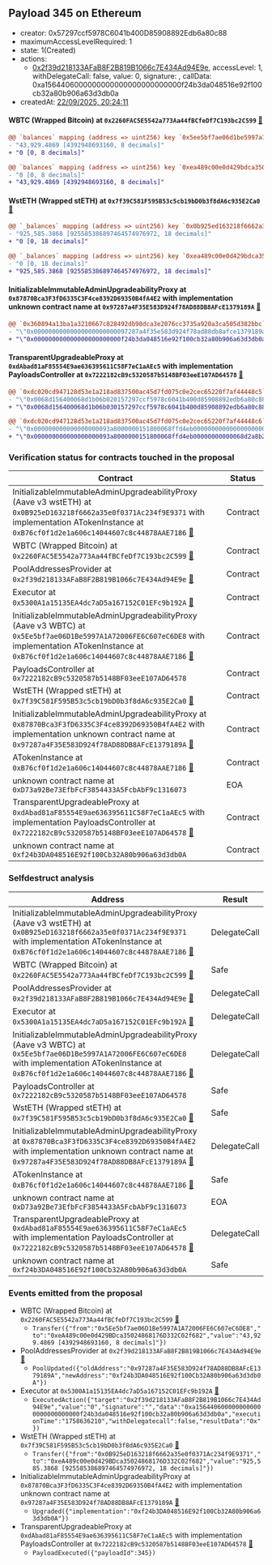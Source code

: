 ## Payload 345 on Ethereum

- creator: 0x57297ccf5978C6041b400D85908892Edb6a80c88
- maximumAccessLevelRequired: 1
- state: 1(Created)
- actions:
  - [0x2f39d218133AFaB8F2B819B1066c7E434Ad94E9e](https://etherscan.io/address/0x2f39d218133AFaB8F2B819B1066c7E434Ad94E9e), accessLevel: 1, withDelegateCall: false, value: 0, signature: , callData: 0xa1564406000000000000000000000000f24b3da048516e92f100cb32a80b906a63d3db0a
- createdAt: [22/09/2025, 20:24:11](https://etherscan.io/tx/0xa1d61941c6bb6983c8db20630845c8facf46b4fb39449f727218b1a2d8513992)

#### WBTC (Wrapped Bitcoin) at `0x2260FAC5E5542a773Aa44fBCfeDf7C193bc2C599` [:ghost:](https://github.com/bgd-labs/aave-address-book  "AaveV2Ethereum.ASSETS.WBTC.UNDERLYING")

```diff
@@ `balances` mapping (address => uint256) key `0x5ee5bf7ae06d1be5997a1a72006fe6c607ec6de8` @@
- "43,929.4869 [4392948693160, 8 decimals]"
+ "0 [0, 8 decimals]"

@@ `balances` mapping (address => uint256) key `0xea489c00e0d429bdca35024868176d332c02f682` @@
- "0 [0, 8 decimals]"
+ "43,929.4869 [4392948693160, 8 decimals]"

```
#### WstETH (Wrapped stETH) at `0x7f39C581F595B53c5cb19bD0b3f8dA6c935E2Ca0` [:ghost:](https://github.com/bgd-labs/aave-address-book  "AaveV3Ethereum.ASSETS.wstETH.UNDERLYING")

```diff
@@ `_balances` mapping (address => uint256) key `0x0b925ed163218f6662a35e0f0371ac234f9e9371` @@
- "925,585.3868 [925585386897464574976972, 18 decimals]"
+ "0 [0, 18 decimals]"

@@ `_balances` mapping (address => uint256) key `0xea489c00e0d429bdca35024868176d332c02f682` @@
- "0 [0, 18 decimals]"
+ "925,585.3868 [925585386897464574976972, 18 decimals]"

```
#### InitializableImmutableAdminUpgradeabilityProxy at `0x87870Bca3F3fD6335C3F4ce8392D69350B4fA4E2` with implementation unknown contract name at `0x97287a4F35E583D924f78AD88DB8AFcE1379189A` [:ghost:](https://github.com/bgd-labs/aave-address-book  "AaveV3Ethereum.POOL")

```diff
@@ `0x360894a13ba1a3210667c828492db98dca3e2076cc3735a920a3ca505d382bbc` raw  @@
- "\"0x00000000000000000000000097287a4f35e583d924f78ad88db8afce1379189a\""
+ "\"0x000000000000000000000000f24b3da048516e92f100cb32a80b906a63d3db0a\""

```
#### TransparentUpgradeableProxy at `0xdAbad81aF85554E9ae636395611C58F7eC1aAEc5` with implementation PayloadsController at `0x7222182cB9c5320587b5148BF03eeE107AD64578` [:ghost:](https://github.com/bgd-labs/aave-address-book  "GovernanceV3Ethereum.PAYLOADS_CONTROLLER")

```diff
@@ `0xdc020cd947128d53e1a218ad837500ac45d7fd075c0e2cec65220f7af44448c5` raw  @@
- "\"0x0068d156400068d1b06b020157297ccf5978c6041b400d85908892edb6a80c88\""
+ "\"0x0068d156400068d1b06b030157297ccf5978c6041b400d85908892edb6a80c88\""

@@ `0xdc020cd947128d53e1a218ad837500ac45d7fd075c0e2cec65220f7af44448c6` raw  @@
- "\"0x000000000000000000093a8000000151800068ffd4eb00000000000000000000\""
+ "\"0x000000000000000000093a8000000151800068ffd4eb00000000000068d2a8b2\""

```
### Verification status for contracts touched in the proposal

| Contract | Status |
|---------|------------|
| InitializableImmutableAdminUpgradeabilityProxy (Aave v3 wstETH) at `0x0B925eD163218f6662a35e0f0371Ac234f9E9371` with implementation ATokenInstance at `0xB76cf0f1d2e1a606c14044607c8c44878AAE7186` [:ghost:](https://github.com/bgd-labs/aave-address-book  "AaveV3Ethereum.ASSETS.wstETH.A_TOKEN") | Contract |
| WBTC (Wrapped Bitcoin) at `0x2260FAC5E5542a773Aa44fBCfeDf7C193bc2C599` [:ghost:](https://github.com/bgd-labs/aave-address-book  "AaveV2Ethereum.ASSETS.WBTC.UNDERLYING") | Contract |
| PoolAddressesProvider at `0x2f39d218133AFaB8F2B819B1066c7E434Ad94E9e` [:ghost:](https://github.com/bgd-labs/aave-address-book  "AaveV3Ethereum.POOL_ADDRESSES_PROVIDER") | Contract |
| Executor at `0x5300A1a15135EA4dc7aD5a167152C01EFc9b192A` [:ghost:](https://github.com/bgd-labs/aave-address-book  "AaveV2Ethereum.POOL_ADMIN") | Contract |
| InitializableImmutableAdminUpgradeabilityProxy (Aave v3 WBTC) at `0x5Ee5bf7ae06D1Be5997A1A72006FE6C607eC6DE8` with implementation ATokenInstance at `0xB76cf0f1d2e1a606c14044607c8c44878AAE7186` [:ghost:](https://github.com/bgd-labs/aave-address-book  "AaveV3Ethereum.ASSETS.WBTC.A_TOKEN") | Contract |
| PayloadsController at `0x7222182cB9c5320587b5148BF03eeE107AD64578` | Contract |
| WstETH (Wrapped stETH) at `0x7f39C581F595B53c5cb19bD0b3f8dA6c935E2Ca0` [:ghost:](https://github.com/bgd-labs/aave-address-book  "AaveV3Ethereum.ASSETS.wstETH.UNDERLYING") | Contract |
| InitializableImmutableAdminUpgradeabilityProxy at `0x87870Bca3F3fD6335C3F4ce8392D69350B4fA4E2` with implementation unknown contract name at `0x97287a4F35E583D924f78AD88DB8AFcE1379189A` [:ghost:](https://github.com/bgd-labs/aave-address-book  "AaveV3Ethereum.POOL") | Contract |
| ATokenInstance at `0xB76cf0f1d2e1a606c14044607c8c44878AAE7186` [:ghost:](https://github.com/bgd-labs/aave-address-book  "AaveV3Ethereum.DEFAULT_A_TOKEN_IMPL") | Contract |
| unknown contract name at `0xD73a92Be73EfbFcF3854433A5FcbAbF9c1316073` | EOA |
| TransparentUpgradeableProxy at `0xdAbad81aF85554E9ae636395611C58F7eC1aAEc5` with implementation PayloadsController at `0x7222182cB9c5320587b5148BF03eeE107AD64578` [:ghost:](https://github.com/bgd-labs/aave-address-book  "GovernanceV3Ethereum.PAYLOADS_CONTROLLER") | Contract |
| unknown contract name at `0xf24b3DA048516E92f100Cb32A80b906a63d3db0A` | Contract |

### Selfdestruct analysis

| Address | Result |
|---------|------------|
| InitializableImmutableAdminUpgradeabilityProxy (Aave v3 wstETH) at `0x0B925eD163218f6662a35e0f0371Ac234f9E9371` with implementation ATokenInstance at `0xB76cf0f1d2e1a606c14044607c8c44878AAE7186` [:ghost:](https://github.com/bgd-labs/aave-address-book  "AaveV3Ethereum.ASSETS.wstETH.A_TOKEN") | DelegateCall |
| WBTC (Wrapped Bitcoin) at `0x2260FAC5E5542a773Aa44fBCfeDf7C193bc2C599` [:ghost:](https://github.com/bgd-labs/aave-address-book  "AaveV2Ethereum.ASSETS.WBTC.UNDERLYING") | Safe |
| PoolAddressesProvider at `0x2f39d218133AFaB8F2B819B1066c7E434Ad94E9e` [:ghost:](https://github.com/bgd-labs/aave-address-book  "AaveV3Ethereum.POOL_ADDRESSES_PROVIDER") | DelegateCall |
| Executor at `0x5300A1a15135EA4dc7aD5a167152C01EFc9b192A` [:ghost:](https://github.com/bgd-labs/aave-address-book  "AaveV2Ethereum.POOL_ADMIN") | DelegateCall |
| InitializableImmutableAdminUpgradeabilityProxy (Aave v3 WBTC) at `0x5Ee5bf7ae06D1Be5997A1A72006FE6C607eC6DE8` with implementation ATokenInstance at `0xB76cf0f1d2e1a606c14044607c8c44878AAE7186` [:ghost:](https://github.com/bgd-labs/aave-address-book  "AaveV3Ethereum.ASSETS.WBTC.A_TOKEN") | DelegateCall |
| PayloadsController at `0x7222182cB9c5320587b5148BF03eeE107AD64578` | Safe |
| WstETH (Wrapped stETH) at `0x7f39C581F595B53c5cb19bD0b3f8dA6c935E2Ca0` [:ghost:](https://github.com/bgd-labs/aave-address-book  "AaveV3Ethereum.ASSETS.wstETH.UNDERLYING") | Safe |
| InitializableImmutableAdminUpgradeabilityProxy at `0x87870Bca3F3fD6335C3F4ce8392D69350B4fA4E2` with implementation unknown contract name at `0x97287a4F35E583D924f78AD88DB8AFcE1379189A` [:ghost:](https://github.com/bgd-labs/aave-address-book  "AaveV3Ethereum.POOL") | DelegateCall |
| ATokenInstance at `0xB76cf0f1d2e1a606c14044607c8c44878AAE7186` [:ghost:](https://github.com/bgd-labs/aave-address-book  "AaveV3Ethereum.DEFAULT_A_TOKEN_IMPL") | Safe |
| unknown contract name at `0xD73a92Be73EfbFcF3854433A5FcbAbF9c1316073` | EOA |
| TransparentUpgradeableProxy at `0xdAbad81aF85554E9ae636395611C58F7eC1aAEc5` with implementation PayloadsController at `0x7222182cB9c5320587b5148BF03eeE107AD64578` [:ghost:](https://github.com/bgd-labs/aave-address-book  "GovernanceV3Ethereum.PAYLOADS_CONTROLLER") | DelegateCall |
| unknown contract name at `0xf24b3DA048516E92f100Cb32A80b906a63d3db0A` | Safe |

### Events emitted from the proposal

- WBTC (Wrapped Bitcoin) at `0x2260FAC5E5542a773Aa44fBCfeDf7C193bc2C599` [:ghost:](https://github.com/bgd-labs/aave-address-book  "AaveV2Ethereum.ASSETS.WBTC.UNDERLYING")
  - `Transfer({"from":"0x5Ee5bf7ae06D1Be5997A1A72006FE6C607eC6DE8","to":"0xeA489c00e0d429BDca35024868176D332C02f682","value":"43,929.4869 [4392948693160, 8 decimals]"})`
- PoolAddressesProvider at `0x2f39d218133AFaB8F2B819B1066c7E434Ad94E9e` [:ghost:](https://github.com/bgd-labs/aave-address-book  "AaveV3Ethereum.POOL_ADDRESSES_PROVIDER")
  - `PoolUpdated({"oldAddress":"0x97287a4F35E583D924f78AD88DB8AFcE1379189A","newAddress":"0xf24b3DA048516E92f100Cb32A80b906a63d3db0A"})`
- Executor at `0x5300A1a15135EA4dc7aD5a167152C01EFc9b192A` [:ghost:](https://github.com/bgd-labs/aave-address-book  "AaveV2Ethereum.POOL_ADMIN")
  - `ExecutedAction({"target":"0x2f39d218133AFaB8F2B819B1066c7E434Ad94E9e","value":"0","signature":"","data":"0xa1564406000000000000000000000000f24b3da048516e92f100cb32a80b906a63d3db0a","executionTime":"1758636210","withDelegatecall":false,"resultData":"0x"})`
- WstETH (Wrapped stETH) at `0x7f39C581F595B53c5cb19bD0b3f8dA6c935E2Ca0` [:ghost:](https://github.com/bgd-labs/aave-address-book  "AaveV3Ethereum.ASSETS.wstETH.UNDERLYING")
  - `Transfer({"from":"0x0B925eD163218f6662a35e0f0371Ac234f9E9371","to":"0xeA489c00e0d429BDca35024868176D332C02f682","value":"925,585.3868 [925585386897464574976972, 18 decimals]"})`
- InitializableImmutableAdminUpgradeabilityProxy at `0x87870Bca3F3fD6335C3F4ce8392D69350B4fA4E2` with implementation unknown contract name at `0x97287a4F35E583D924f78AD88DB8AFcE1379189A` [:ghost:](https://github.com/bgd-labs/aave-address-book  "AaveV3Ethereum.POOL")
  - `Upgraded({"implementation":"0xf24b3DA048516E92f100Cb32A80b906a63d3db0A"})`
- TransparentUpgradeableProxy at `0xdAbad81aF85554E9ae636395611C58F7eC1aAEc5` with implementation PayloadsController at `0x7222182cB9c5320587b5148BF03eeE107AD64578` [:ghost:](https://github.com/bgd-labs/aave-address-book  "GovernanceV3Ethereum.PAYLOADS_CONTROLLER")
  - `PayloadExecuted({"payloadId":345})`
